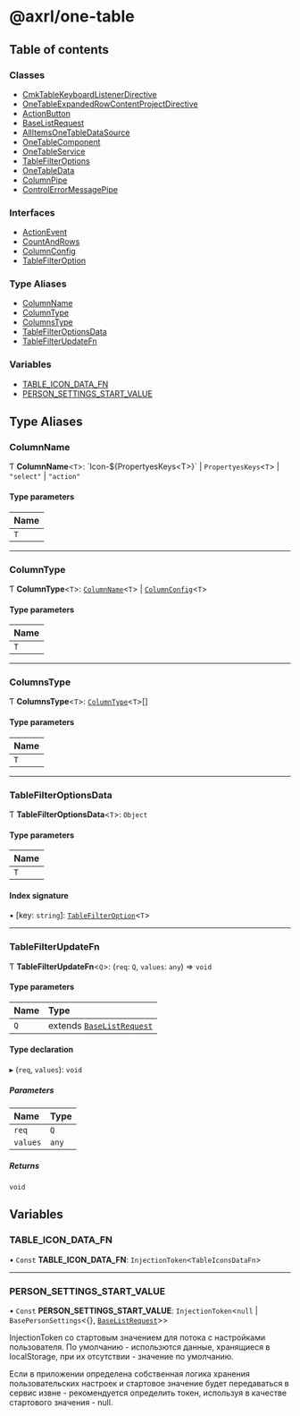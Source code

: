 # @axrl/one-table

## Table of contents

### Classes

- [CmkTableKeyboardListenerDirective](classes/CmkTableKeyboardListenerDirective.md)
- [OneTableExpandedRowContentProjectDirective](classes/OneTableExpandedRowContentProjectDirective.md)
- [ActionButton](classes/ActionButton.md)
- [BaseListRequest](classes/BaseListRequest.md)
- [AllItemsOneTableDataSource](classes/AllItemsOneTableDataSource.md)
- [OneTableComponent](classes/OneTableComponent.md)
- [OneTableService](classes/OneTableService.md)
- [TableFilterOptions](classes/TableFilterOptions.md)
- [OneTableData](classes/OneTableData.md)
- [ColumnPipe](classes/ColumnPipe.md)
- [ControlErrorMessagePipe](classes/ControlErrorMessagePipe.md)

### Interfaces

- [ActionEvent](interfaces/ActionEvent.md)
- [CountAndRows](interfaces/CountAndRows.md)
- [ColumnConfig](interfaces/ColumnConfig.md)
- [TableFilterOption](interfaces/TableFilterOption.md)

### Type Aliases

- [ColumnName](README.md#columnname)
- [ColumnType](README.md#columntype)
- [ColumnsType](README.md#columnstype)
- [TableFilterOptionsData](README.md#tablefilteroptionsdata)
- [TableFilterUpdateFn](README.md#tablefilterupdatefn)

### Variables

- [TABLE\_ICON\_DATA\_FN](README.md#table_icon_data_fn)
- [PERSON\_SETTINGS\_START\_VALUE](README.md#person_settings_start_value)

## Type Aliases

### ColumnName

Ƭ **ColumnName**<`T`\>: \`Icon-${PropertyesKeys<T\>}\` \| `PropertyesKeys`<`T`\> \| ``"select"`` \| ``"action"``

#### Type parameters

| Name |
| :------ |
| `T` |

___

### ColumnType

Ƭ **ColumnType**<`T`\>: [`ColumnName`](README.md#columnname)<`T`\> \| [`ColumnConfig`](interfaces/ColumnConfig.md)<`T`\>

#### Type parameters

| Name |
| :------ |
| `T` |

___

### ColumnsType

Ƭ **ColumnsType**<`T`\>: [`ColumnType`](README.md#columntype)<`T`\>[]

#### Type parameters

| Name |
| :------ |
| `T` |

___

### TableFilterOptionsData

Ƭ **TableFilterOptionsData**<`T`\>: `Object`

#### Type parameters

| Name |
| :------ |
| `T` |

#### Index signature

▪ [key: `string`]: [`TableFilterOption`](interfaces/TableFilterOption.md)<`T`\>

___

### TableFilterUpdateFn

Ƭ **TableFilterUpdateFn**<`Q`\>: (`req`: `Q`, `values`: `any`) => `void`

#### Type parameters

| Name | Type |
| :------ | :------ |
| `Q` | extends [`BaseListRequest`](classes/BaseListRequest.md) |

#### Type declaration

▸ (`req`, `values`): `void`

##### Parameters

| Name | Type |
| :------ | :------ |
| `req` | `Q` |
| `values` | `any` |

##### Returns

`void`

## Variables

### TABLE\_ICON\_DATA\_FN

• `Const` **TABLE\_ICON\_DATA\_FN**: `InjectionToken`<`TableIconsDataFn`\>

___

### PERSON\_SETTINGS\_START\_VALUE

• `Const` **PERSON\_SETTINGS\_START\_VALUE**: `InjectionToken`<``null`` \| `BasePersonSettings`<{}, [`BaseListRequest`](classes/BaseListRequest.md)\>\>

InjectionToken со стартовым значением для потока с настройками пользователя.
По умолчанию - использются данные, хранящиеся в localStorage, при их отсутствии - значение по умолчанию.

Если в приложении определена собственная логика хранения пользовательских настроек и стартовое значение 
будет передаваться в сервис извне - рекомендуется определить токен, используя в качестве стартового значения - null.
